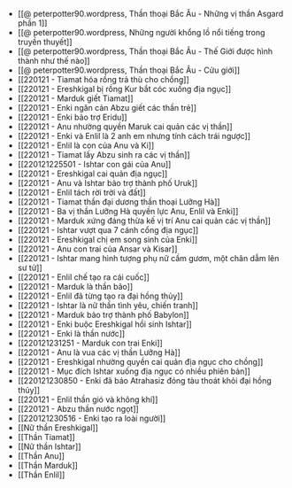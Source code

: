 - [[@ peterpotter90.wordpress, Thần thoại Bắc Âu - Những vị thần Asgard phần 1]]
- [[@ peterpotter90.wordpress, Những người khổng lồ nổi tiếng trong truyền thuyết]]
- [[@ peterpotter90.wordpress, Thần thoại Bắc Âu - Thế Giới được hình thành như thế nào]]
- [[@ peterpotter90.wordpress, Thần thoại Bắc Âu - Cửu giới]]
- [[220121 - Tiamat hóa rồng trả thù cho chồng]]
- [[220121 - Ereshkigal bị rồng Kur bắt cóc xuống địa ngục]]
- [[220121 - Marduk giết Tiamat]]
- [[220121 - Enki ngăn cản Abzu giết các thần trẻ]]
- [[220121 - Enki bảo trợ Eridu]]
- [[220121 - Anu nhường quyền Maruk cai quản các vị thần]]
- [[220121 - Enki và Enlil là 2 anh em nhưng tính cách trái ngược]]
- [[220121 - Enlil là con của Anu và Ki]]
- [[220121 - Tiamat lấy Abzu sinh ra các vị thần]]
- [[220121225501 - Ishtar con gái của Anu]]
- [[220121 - Ereshkigal cai quản địa ngục]]
- [[220121 - Anu và Ishtar bảo trợ thành phố Uruk]]
- [[220121 - Enlil tách rời trời và đất]]
- [[220121 - Tiamat thần đại dương thần thoại Lưỡng Hà]]
- [[220121 - Ba vị thần Lưỡng Hà quyền lực Anu, Enlil và Enki]]
- [[220121 - Marduk xứng đáng thừa kế vị trí Anu cai quản các vị thần]]
- [[220121 - Ishtar vượt qua 7 cánh cổng địa ngục]]
- [[220121 - Ereshkigal chị em song sinh của Enki]]
- [[220121 - Anu con trai của Ansar và Kisar]]
- [[220121 - Ishtar mang hình tượng phụ nữ cầm gươm, một chân dẫm lên sư tử]]
- [[220121 - Enlil chế tạo ra cái cuốc]]
- [[220121 - Marduk là thần bão]]
- [[220121 - Enlil đã từng tạo ra đại hồng thủy]]
- [[220121 - Ishtar là nữ thần tình yêu, chiến tranh]]
- [[220121 - Marduk bảo trợ thành phố Babylon]]
- [[220121 - Enki buộc Ereshkigal hồi sinh Ishtar]]
- [[220121 - Enki là thần nước]]
- [[220121231251 - Marduk con trai Enki]]
- [[220121 - Anu là vua các vị thần Lưỡng Hà]]
- [[220121 - Ereshkigal nhường quyền cai quản địa ngục cho chồng]]
- [[220121 - Mục đích Ishtar xuống địa ngục có nhiều phiên bản]]
- [[220121230850 - Enki đã báo Atrahasiz đóng tàu thoát khỏi đại hồng thủy]]
- [[220121 - Enlil thần gió và không khí]]
- [[220121 - Abzu thần nước ngọt]]
- [[220121230516 - Enki tạo ra loài người]]
- [[Nữ thần Ereshkigal]]
- [[Thần Tiamat]]
- [[Nữ thần Ishtar]]
- [[Thần Anu]]
- [[Thần Marduk]]
- [[Thần Enlil]]
